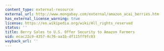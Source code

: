```yaml
---
content_type: external-resource
external_url: http://www.mongabay.com/external/amazon_acai_berries.htm
has_external_license_warning: true
license: https://en.wikipedia.org/wiki/All_rights_reserved
status: ''
title: Berry Sales to U.S. Offer Security to Amazon Farmers
uid: ecac22c9-4357-4c76-aa1b-df115ff9fc03
wayback_url: ''
---
```

